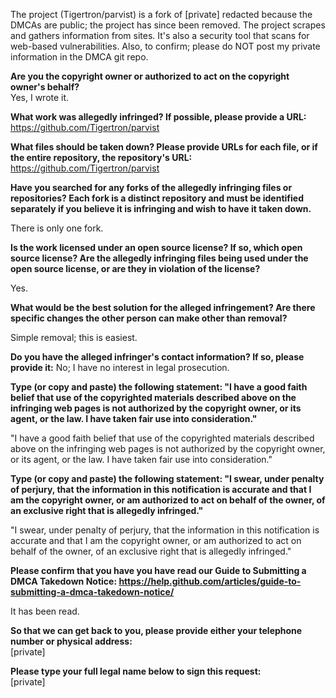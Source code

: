 The project (Tigertron/parvist) is a fork of [private] redacted because the DMCAs are public; the project has since been removed. The project scrapes and gathers information from sites. It's also a security tool that scans for web-based vulnerabilities. Also, to confirm; please do NOT post my private information in the DMCA git repo.

**Are you the copyright owner or authorized to act on the copyright owner's behalf?**  
Yes, I wrote it.

**What work was allegedly infringed? If possible, please provide a URL:**  
[https://github.com/Tigertron/parvist ](https://github.com/Tigertron/parvist)  

**What files should be taken down? Please provide URLs for each file, or if the entire repository, the repository's URL:**   https://github.com/Tigertron/parvist  

**Have you searched for any forks of the allegedly infringing files or repositories? Each fork is a distinct repository and must be identified separately if you believe it is infringing and wish to have it taken down.**  

There is only one fork.

**Is the work licensed under an open source license? If so, which open source license? Are the allegedly infringing files being used under the open source license, or are they in violation of the license?**  

Yes.

**What would be the best solution for the alleged infringement? Are there specific changes the other person can make other than removal?**  

Simple removal; this is easiest.

**Do you have the alleged infringer's contact information? If so, please provide it:**   No; I have no interest in legal prosecution.

**Type (or copy and paste) the following statement: "I have a good faith belief that use of the copyrighted materials described above on the infringing web pages is not authorized by the copyright owner, or its agent, or the law. I have taken fair use into consideration."**  

"I have a good faith belief that use of the copyrighted materials described above on the infringing web pages is not authorized by the copyright owner, or its agent, or the law. I have taken fair use into consideration."

**Type (or copy and paste) the following statement: "I swear, under penalty of perjury, that the information in this notification is accurate and that I am the copyright owner, or am authorized to act on behalf of the owner, of an exclusive right that is allegedly infringed."**  

"I swear, under penalty of perjury, that the information in this notification is accurate and that I am the copyright owner, or am authorized to act on behalf of the owner, of an exclusive right that is allegedly infringed."

**Please confirm that you have you have read our Guide to Submitting a DMCA Takedown Notice: https://help.github.com/articles/guide-to-submitting-a-dmca-takedown-notice/**  

It has been read.

**So that we can get back to you, please provide either your telephone number or physical address:**  
[private]   

**Please type your full legal name below to sign this request:**  
[private]  
